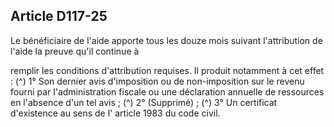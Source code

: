 ## Article D117-25

Le bénéficiaire de l'aide apporte tous les douze mois suivant l'attribution de l'aide la preuve qu'il continue à

remplir les conditions d'attribution requises. Il produit notamment à cet effet : (^)
1° Son dernier avis d'imposition ou de non-imposition sur le revenu fourni par l'administration fiscale ou une
déclaration annuelle de ressources en l'absence d'un tel avis ; (^)
2° (Supprimé) ; (^)
3° Un certificat d'existence au sens de l' article 1983 du code civil.

